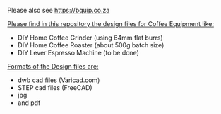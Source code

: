 Please also see https://bquip.co.za 

<u>Please find in this repository the design files for Coffee Equipment like:</u>
<ul>
<li>DIY Home Coffee Grinder (using 64mm flat burrs)</li>
<li>DIY Home Coffee Roaster (about 500g batch size)</li>
<li>DIY Lever Espresso Machine (to be done)</li>
</ul>

<u>Formats of the Design files are:</u>
<ul>
<li>dwb cad files (Varicad.com)</li>
<li>STEP cad files (FreeCAD)</li>
<li>jpg </li>
<li>and pdf</li>
</ul>
